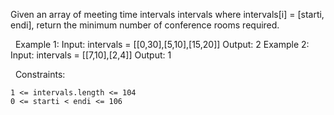 Given an array of meeting time intervals intervals where intervals[i] = [starti, endi], return the minimum number of conference rooms required.

 
Example 1:
Input: intervals = [[0,30],[5,10],[15,20]]
Output: 2
Example 2:
Input: intervals = [[7,10],[2,4]]
Output: 1

 
Constraints:


	1 <= intervals.length <= 104
	0 <= starti < endi <= 106

